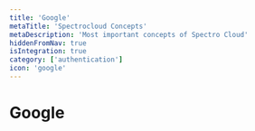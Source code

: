 ```yaml
---
title: 'Google'
metaTitle: 'Spectrocloud Concepts'
metaDescription: 'Most important concepts of Spectro Cloud'
hiddenFromNav: true
isIntegration: true
category: ['authentication']
icon: 'google'
---
```


# Google

